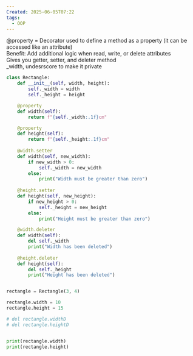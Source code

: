 ```yaml
---
Created: 2025-06-05T07:22
tags:
  - OOP
---
```

@property = Decorator used to define a method as a property (it can be accessed like an attribute)  
Benefit: Add additional logic when read, write, or delete attributes  
Gives you getter, setter, and deleter method  
_width, undesrscore to make it private

```Python
class Rectangle:
    def __init__(self, width, height):
        self._width = width
        self._height = height

    @property
    def width(self):
        return f"{self._width:.1f}cm"

    @property
    def height(self):
        return f"{self._height:.1f}cm"
    
    @width.setter
    def width(self, new_width):
        if new_width > 0:
            self._width = new_width
        else:
            print("Width must be greater than zero")
    
    @height.setter
    def height(self, new_height):
        if new_height > 0:
            self._height = new_height
        else:
            print("Height must be greater than zero")

    @width.deleter
    def width(self):
        del self._width
        print("Width has been deleted")
    
    @height.deleter
    def height(self):
        del self._height
        print("Height has been deleted")


rectangle = Rectangle(3, 4)

rectangle.width = 10
rectangle.height = 15

# del rectangle.widthD
# del rectangle.heightD


print(rectangle.width)
print(rectangle.height)
```